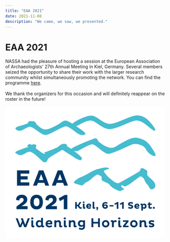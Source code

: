 ```yaml
---
title: "EAA 2021"
date: 2021-11-08
description: "We came, we saw, we presented."
---
```

# EAA 2021
NASSA had the pleasure of hosting a session at the European Association of Archaeologists' 27th Annual Meeting in Kiel, Germany. 
Several members seized the opportunity to share their work with the larger research community whilst simultaneously promoting the network.
You can find the programme [here](https://www.e-a-a.org/EAA2021/Programme.aspx?WebsiteKey=122bcc87-037e-4265-b72a-db2092c01854&hkey=f557022c-8526-45dd-b4ad-edaeb1c77ac8&Program=3#Program).<br><br>
We thank the organizers for this occasion and will definitely reappear on the roster in the future!<br><br>
![EAA 2021 Annual Meeting](/assets/EAA_Kiel_logo.jpg "Logo of EAA 2021 Annual Meeting in Kiel, Germany")

